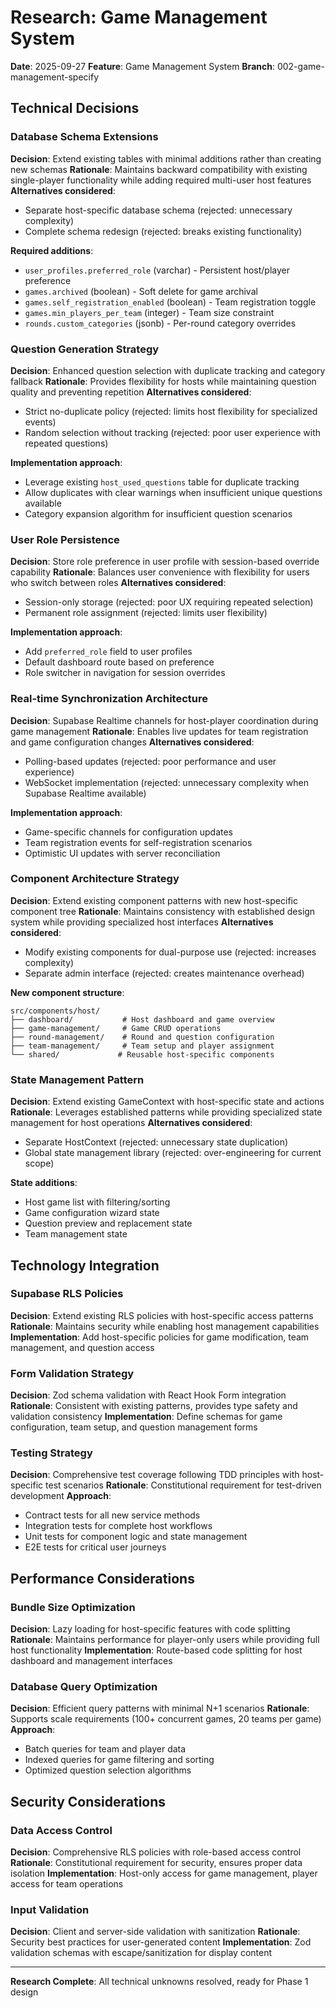 # Research: Game Management System

**Date**: 2025-09-27
**Feature**: Game Management System
**Branch**: 002-game-management-specify

## Technical Decisions

### Database Schema Extensions

**Decision**: Extend existing tables with minimal additions rather than creating new schemas
**Rationale**: Maintains backward compatibility with existing single-player functionality while adding required multi-user host features
**Alternatives considered**:
- Separate host-specific database schema (rejected: unnecessary complexity)
- Complete schema redesign (rejected: breaks existing functionality)

**Required additions**:
- `user_profiles.preferred_role` (varchar) - Persistent host/player preference
- `games.archived` (boolean) - Soft delete for game archival
- `games.self_registration_enabled` (boolean) - Team registration toggle
- `games.min_players_per_team` (integer) - Team size constraint
- `rounds.custom_categories` (jsonb) - Per-round category overrides

### Question Generation Strategy

**Decision**: Enhanced question selection with duplicate tracking and category fallback
**Rationale**: Provides flexibility for hosts while maintaining question quality and preventing repetition
**Alternatives considered**:
- Strict no-duplicate policy (rejected: limits host flexibility for specialized events)
- Random selection without tracking (rejected: poor user experience with repeated questions)

**Implementation approach**:
- Leverage existing `host_used_questions` table for duplicate tracking
- Allow duplicates with clear warnings when insufficient unique questions available
- Category expansion algorithm for insufficient question scenarios

### User Role Persistence

**Decision**: Store role preference in user profile with session-based override capability
**Rationale**: Balances user convenience with flexibility for users who switch between roles
**Alternatives considered**:
- Session-only storage (rejected: poor UX requiring repeated selection)
- Permanent role assignment (rejected: limits user flexibility)

**Implementation approach**:
- Add `preferred_role` field to user profiles
- Default dashboard route based on preference
- Role switcher in navigation for session overrides

### Real-time Synchronization Architecture

**Decision**: Supabase Realtime channels for host-player coordination during game management
**Rationale**: Enables live updates for team registration and game configuration changes
**Alternatives considered**:
- Polling-based updates (rejected: poor performance and user experience)
- WebSocket implementation (rejected: unnecessary complexity when Supabase Realtime available)

**Implementation approach**:
- Game-specific channels for configuration updates
- Team registration events for self-registration scenarios
- Optimistic UI updates with server reconciliation

### Component Architecture Strategy

**Decision**: Extend existing component patterns with new host-specific component tree
**Rationale**: Maintains consistency with established design system while providing specialized host interfaces
**Alternatives considered**:
- Modify existing components for dual-purpose use (rejected: increases complexity)
- Separate admin interface (rejected: creates maintenance overhead)

**New component structure**:
```
src/components/host/
├── dashboard/           # Host dashboard and game overview
├── game-management/     # Game CRUD operations
├── round-management/    # Round and question configuration
├── team-management/     # Team setup and player assignment
└── shared/             # Reusable host-specific components
```

### State Management Pattern

**Decision**: Extend existing GameContext with host-specific state and actions
**Rationale**: Leverages established patterns while providing specialized state management for host operations
**Alternatives considered**:
- Separate HostContext (rejected: unnecessary state duplication)
- Global state management library (rejected: over-engineering for current scope)

**State additions**:
- Host game list with filtering/sorting
- Game configuration wizard state
- Question preview and replacement state
- Team management state

## Technology Integration

### Supabase RLS Policies

**Decision**: Extend existing RLS policies with host-specific access patterns
**Rationale**: Maintains security while enabling host management capabilities
**Implementation**: Add host-specific policies for game modification, team management, and question access

### Form Validation Strategy

**Decision**: Zod schema validation with React Hook Form integration
**Rationale**: Consistent with existing patterns, provides type safety and validation consistency
**Implementation**: Define schemas for game configuration, team setup, and question management forms

### Testing Strategy

**Decision**: Comprehensive test coverage following TDD principles with host-specific test scenarios
**Rationale**: Constitutional requirement for test-driven development
**Approach**:
- Contract tests for all new service methods
- Integration tests for complete host workflows
- Unit tests for component logic and state management
- E2E tests for critical user journeys

## Performance Considerations

### Bundle Size Optimization

**Decision**: Lazy loading for host-specific features with code splitting
**Rationale**: Maintains performance for player-only users while providing full host functionality
**Implementation**: Route-based code splitting for host dashboard and management interfaces

### Database Query Optimization

**Decision**: Efficient query patterns with minimal N+1 scenarios
**Rationale**: Supports scale requirements (100+ concurrent games, 20 teams per game)
**Approach**:
- Batch queries for team and player data
- Indexed queries for game filtering and sorting
- Optimized question selection algorithms

## Security Considerations

### Data Access Control

**Decision**: Comprehensive RLS policies with role-based access control
**Rationale**: Constitutional requirement for security, ensures proper data isolation
**Implementation**: Host-only access for game management, player access for team operations

### Input Validation

**Decision**: Client and server-side validation with sanitization
**Rationale**: Security best practices for user-generated content
**Implementation**: Zod validation schemas with escape/sanitization for display content

---

**Research Complete**: All technical unknowns resolved, ready for Phase 1 design